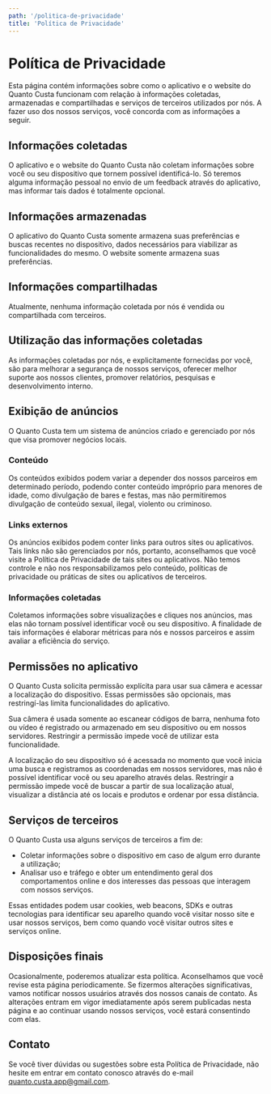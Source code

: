 ```yaml
---
path: '/politica-de-privacidade'
title: 'Política de Privacidade'
---
```


# Política de Privacidade

Esta página contém informações sobre como o aplicativo e o website do Quanto Custa funcionam com relação à informações coletadas, armazenadas e compartilhadas e serviços de terceiros utilizados por nós. A fazer uso dos nossos serviços, você concorda com as informações a seguir.

## Informações coletadas

O aplicativo e o website do Quanto Custa não coletam informações sobre você ou seu dispositivo que tornem possível identificá-lo. Só teremos alguma informação pessoal no envio de um feedback através do aplicativo, mas informar tais dados é totalmente opcional.

## Informações armazenadas

O aplicativo do Quanto Custa somente armazena suas preferências e buscas recentes no dispositivo, dados necessários para viabilizar as funcionalidades do mesmo. O website somente armazena suas preferências.

## Informações compartilhadas

Atualmente, nenhuma informação coletada por nós é vendida ou compartilhada com terceiros.

## Utilização das informações coletadas

As informações coletadas por nós, e explicitamente fornecidas por você, são para melhorar a segurança de nossos serviços, oferecer melhor suporte aos nossos clientes, promover relatórios, pesquisas e desenvolvimento interno.

## Exibição de anúncios

O Quanto Custa tem um sistema de anúncios criado e gerenciado por nós que visa promover negócios locais.

### Conteúdo

Os conteúdos exibidos podem variar a depender dos nossos parceiros em determinado período, podendo conter conteúdo impróprio para menores de idade, como divulgação de bares e festas, mas não permitiremos divulgação de conteúdo sexual, ilegal, violento ou criminoso.

### Links externos

Os anúncios exibidos podem conter links para outros sites ou aplicativos. Tais links não são gerenciados por nós, portanto, aconselhamos que você visite a Política de Privacidade de tais sites ou aplicativos. Não temos controle e não nos responsabilizamos pelo conteúdo, políticas de privacidade ou práticas de sites ou aplicativos de terceiros.

### Informações coletadas

Coletamos informações sobre visualizações e cliques nos anúncios, mas elas não tornam possível identificar você ou seu dispositivo. A finalidade de tais informações é elaborar métricas para nós e nossos parceiros e assim avaliar a eficiência do serviço.

## Permissões no aplicativo

O Quanto Custa solicita permissão explícita para usar sua câmera e acessar a localização do dispositivo. Essas permissões são opcionais, mas restringí-las limita funcionalidades do aplicativo.

Sua câmera é usada somente ao escanear códigos de barra, nenhuma foto ou vídeo é registrado ou armazenado em seu dispositivo ou em nossos servidores. Restringir a permissão impede você de utilizar esta funcionalidade.

A localização do seu dispositivo só é acessada no momento que você inicia uma busca e registramos as coordenadas em nossos servidores, mas não é possível identificar você ou seu aparelho através delas. Restringir a permissão impede você de buscar a partir de sua localização atual, visualizar a distância até os locais e produtos e ordenar por essa distância.

## Serviços de terceiros

O Quanto Custa usa alguns serviços de terceiros a fim de:

- Coletar informações sobre o dispositivo em caso de algum erro durante a utilização;
- Analisar uso e tráfego e obter um entendimento geral dos comportamentos online e dos interesses das pessoas que interagem com nossos serviços.

Essas entidades podem usar cookies, web beacons, SDKs e outras tecnologias para identificar seu aparelho quando você visitar nosso site e usar nossos serviços, bem como quando você visitar outros sites e serviços online.

## Disposições finais

Ocasionalmente, poderemos atualizar esta política. Aconselhamos que você revise esta página periodicamente. Se fizermos alterações significativas, vamos notificar nossos usuários através dos nossos canais de contato. As alterações entram em vigor imediatamente após serem publicadas nesta página e ao continuar usando nossos serviços, você estará consentindo com elas.

## Contato

Se você tiver dúvidas ou sugestões sobre esta Política de Privacidade, não hesite em entrar em contato conosco através do e-mail [quanto.custa.app@gmail.com](mailto:quanto.custa.app@gmail.com).
